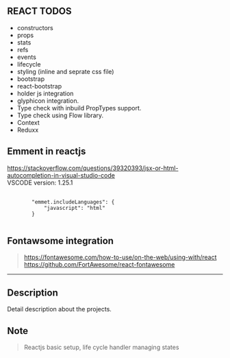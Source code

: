 ## REACT TODOS
* constructors
* props
* stats
* refs
* events
* lifecycle
* styling (inline and seprate css file)
* bootstrap
* react-bootstrap
* holder js integration
* glyphicon integration.
* Type check with inbuild PropTypes support.
* Type check using Flow library.
* Context
* Reduxx 

## Emment in reactjs
https://stackoverflow.com/questions/39320393/jsx-or-html-autocompletion-in-visual-studio-code <br />
VSCODE version: 1.25.1
<pre>
    <code>
        "emmet.includeLanguages": {
            "javascript": "html"
        }
    </code>
</pre>

## Fontawsome integration ##
> https://fontawesome.com/how-to-use/on-the-web/using-with/react <br />
> https://github.com/FortAwesome/react-fontawesome

***

## Description ##
<p>
    Detail description about the projects. 
</p>

## Note ##
> Reactjs basic setup, life cycle handler 
> managing states

